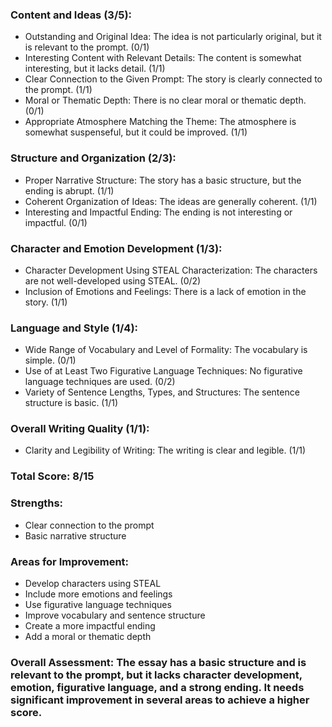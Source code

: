 ### Content and Ideas (3/5):

- Outstanding and Original Idea: The idea is not particularly original, but it is relevant to the prompt. (0/1)
- Interesting Content with Relevant Details: The content is somewhat interesting, but it lacks detail. (1/1)
- Clear Connection to the Given Prompt: The story is clearly connected to the prompt. (1/1)
- Moral or Thematic Depth: There is no clear moral or thematic depth. (0/1)
- Appropriate Atmosphere Matching the Theme: The atmosphere is somewhat suspenseful, but it could be improved. (1/1)

### Structure and Organization (2/3):

- Proper Narrative Structure: The story has a basic structure, but the ending is abrupt. (1/1)
- Coherent Organization of Ideas: The ideas are generally coherent. (1/1)
- Interesting and Impactful Ending: The ending is not interesting or impactful. (0/1)

### Character and Emotion Development (1/3):

- Character Development Using STEAL Characterization: The characters are not well-developed using STEAL. (0/2)
- Inclusion of Emotions and Feelings: There is a lack of emotion in the story. (1/1)

### Language and Style (1/4):

- Wide Range of Vocabulary and Level of Formality: The vocabulary is simple. (0/1)
- Use of at Least Two Figurative Language Techniques: No figurative language techniques are used. (0/2)
- Variety of Sentence Lengths, Types, and Structures: The sentence structure is basic. (1/1)

### Overall Writing Quality (1/1):

- Clarity and Legibility of Writing: The writing is clear and legible. (1/1)

### Total Score: 8/15

### Strengths:

- Clear connection to the prompt
- Basic narrative structure

### Areas for Improvement:

- Develop characters using STEAL
- Include more emotions and feelings
- Use figurative language techniques
- Improve vocabulary and sentence structure
- Create a more impactful ending
- Add a moral or thematic depth

### Overall Assessment: The essay has a basic structure and is relevant to the prompt, but it lacks character development, emotion, figurative language, and a strong ending. It needs significant improvement in several areas to achieve a higher score.
